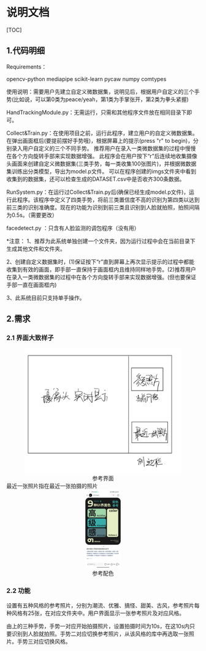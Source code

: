# 说明文档

[TOC]

## 1.代码明细
Requirements：

opencv-python
mediapipe
scikit-learn
pycaw
numpy
comtypes



使用说明：需要用户先建立自定义微数据集，说明见后，根据用户自定义的三个手势(比如说，可以第0类为peace/yeah，第1类为手掌张开，第2类为拳头紧握)

HandTrackingModule.py：无需运行，只需和其他程序文件放在相同目录下即可。

Collect&Train.py：在使用项目之前，运行此程序，建立用户的自定义微数据集。在弹出画面框后(要提前摆好手势哦)，根据屏幕上的提示(press "r" to begin)，分别录入用户自定义的三个不同手势。
	推荐用户在录入一类微数据集的过程中慢慢在各个方向旋转手部来实现数据增强。
	此程序会在用户按下“r”后连续地收集摄像头画面来创建自定义微数据集(三类手势，每一类收集100张图片)，并根据微数据集训练出分类模型，导出为model.p文件。
	可以在程序创建的imgs文件夹中看到收集到的数据集，还可以检查生成的DATASET.csv中是否收齐300条数据。

RunSystem.py：在运行过Collect&Train.py后(确保已经生成model.p文件)，运行此程序。该程序中定义了四类手势，将前三类置信度不高的识别为第四类以达到前三类的识别准确度。现在的功能为识别到前三类且识别到人脸就拍照，拍照间隔为0.5s。（需要更改）

facedetect.py ：只含有人脸监测的调包程序（没有用）

*注意：
1、推荐为此系统单独创建一个文件夹，因为运行过程中会在当前目录下生成其他文件和文件夹。
	
2、创建自定义数据集时，(1)保证按下“r”直到屏幕上再次显示提示的过程中都能收集到有效的画面，即手部一直保持于画面框内且维持同样地手势。(2)推荐用户在录入一类微数据集的过程中在各个方向旋转手部来实现数据增强。(但也要保证手部一直在画面框内)

3、此系统目前只支持单手操作。

##  2.需求

### 2.1 界面大致样子
<center><img src="pics/1.jpg" alt="teaport" style="zoom:40%;" /></center>
<center>参考界面</center>
最近一张照片指在最近一张拍摄的照片
<center><img src="pics/2.jpg" alt="teaport" style="zoom:20%;" /></center>
<center>参考配色</center>

### 2.2 功能
 设置有五种风格的参考照片，分别为潮流、优雅、搞怪、甜美、古风，参考照片每种风格有25张，在对应文件夹中。用户界面显示一张参考照片及对应风格。

 由上的三种手势，手势一对应开始拍摄照片，设置拍摄时间为10s，在这10s内只要识别到人脸就拍照。手势二对应切换参考照片，从该风格的库中再选取一张照片。手势三对应切换风格。